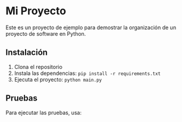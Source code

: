 # Mi Proyecto

Este es un proyecto de ejemplo para demostrar la organización de un proyecto de software en Python.

## Instalación

1. Clona el repositorio
2. Instala las dependencias: `pip install -r requirements.txt`
3. Ejecuta el proyecto: `python main.py`

## Pruebas

Para ejecutar las pruebas, usa:

